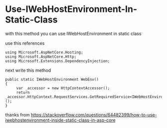 # Use-IWebHostEnvironment-In-Static-Class
with this method you can use IWebHostEnvironment in static class


use this references

```
using Microsoft.AspNetCore.Hosting;
using Microsoft.AspNetCore.Http;
using Microsoft.Extensions.DependencyInjection;
```

next write this method
```
public static IWebHostEnvironment WebEnv()
{
     var _accessor = new HttpContextAccessor();
     return _accessor.HttpContext.RequestServices.GetRequiredService<IWebHostEnvironment>();
}
```
thanks from
https://stackoverflow.com/questions/64482399/how-to-use-iwebhostenvironment-inside-static-class-in-asp-core
